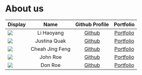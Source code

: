 # About us

Display | Name | Github Profile | Portfolio 
--------|:----:|:--------------:|:---------:
![](https://via.placeholder.com/100.png?text=Photo) | Li Haoyang | [Github](https://github.com/) | [Portfolio](docs/team/johndoe.md)
![](https://via.placeholder.com/100.png?text=Photo) | Justina Quak | [Github](https://github.com/) | [Portfolio](docs/team/johndoe.md)
![](https://via.placeholder.com/100.png?text=Photo) | Cheah Jing Feng | [Github](https://github.com/cloudy3/) | [Portfolio](docs/team/cheahJingFeng.md)
![](https://via.placeholder.com/100.png?text=Photo) | John Roe | [Github](https://github.com/) | [Portfolio](docs/team/johndoe.md)
![](https://via.placeholder.com/100.png?text=Photo) | Don Roe | [Github](https://github.com/) | [Portfolio](docs/team/johndoe.md)
